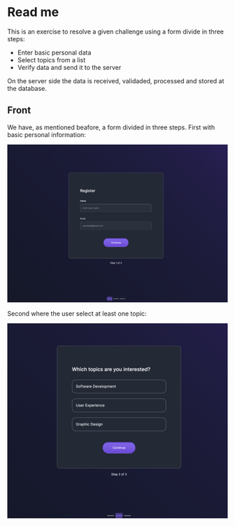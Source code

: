 # Read me
This is an exercise to resolve a given challenge using a form divide in three steps:
- Enter basic personal data
- Select topics from a list
- Verify data and send it to the server

On the server side the data is received, validaded, processed and stored at the database.

## Front
We have, as mentioned beafore, a form divided in three steps. First with basic personal information:

![](front/captures/capture1-front.png)

Second where the user select at least one topic:

![](front/captures/capture2-front.png)

